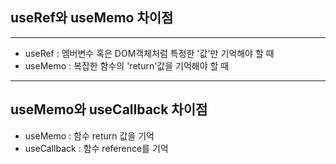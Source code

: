 ## useRef와 useMemo 차이점
-----------------------------------------
- useRef : 멤버변수 혹은 DOM객체처럼 특정한 '값'만 기억해야 할 때
- useMemo : 복잡한 함수의 'return'값을 기억해야 할 때
-----------------------------------------
## useMemo와 useCallback 차이점
- useMemo : 함수 return 값을 기억
- useCallback : 함수 reference를 기억
